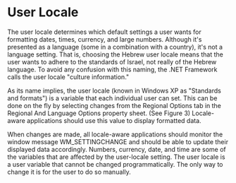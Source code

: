 

# User Locale

The user locale determines which default settings a user wants for formatting dates, times, currency, and large numbers. Although it's presented as a language (some in a combination with a country), it's not a language setting. That is, choosing the Hebrew user locale means that the user wants to adhere to the standards of Israel, not really of the Hebrew language. To avoid any confusion with this naming, the .NET Framework calls the user locale "culture information."

As its name implies, the user locale (known in Windows XP as "Standards and formats") is a variable that each individual user can set. This can be done on the fly by selecting changes from the Regional Options tab in the Regional And Language Options property sheet. (See Figure 3) Locale-aware applications should use this value to display formatted data.

When changes are made, all locale-aware applications should monitor the window message WM\_SETTINGCHANGE and should be able to update their displayed data accordingly. Numbers, currency, date, and time are some of the variables that are affected by the user-locale setting. The user locale is a user variable that cannot be changed programmatically. The only way to change it is for the user to do so manually.


